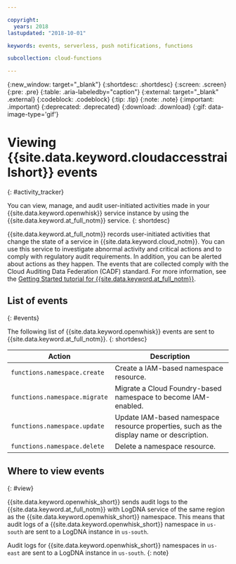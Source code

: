 ```yaml
---

copyright:
  years: 2018
lastupdated: "2018-10-01"

keywords: events, serverless, push notifications, functions

subcollection: cloud-functions

---
```


{:new_window: target="_blank"}
{:shortdesc: .shortdesc}
{:screen: .screen}
{:pre: .pre}
{:table: .aria-labeledby="caption"}
{:external: target="_blank" .external}
{:codeblock: .codeblock}
{:tip: .tip}
{:note: .note}
{:important: .important}
{:deprecated: .deprecated}
{:download: .download}
{:gif: data-image-type='gif'}



# Viewing {{site.data.keyword.cloudaccesstrailshort}} events
{: #activity_tracker}

You can view, manage, and audit user-initiated activities made in your {{site.data.keyword.openwhisk}} service instance by using the {{site.data.keyword.at_full_notm}} service.
{: shortdesc}

{{site.data.keyword.at_full_notm}} records user-initiated activities that change the state of a service in {{site.data.keyword.cloud_notm}}. You can use this service to investigate abnormal activity and critical actions and to comply with regulatory audit requirements. In addition, you can be alerted about actions as they happen. The events that are collected comply with the Cloud Auditing Data Federation (CADF) standard. For more information, see the [Getting Started tutorial for {{site.data.keyword.at_full_notm}}](/docs/services/Activity-Tracker-with-LogDNA?topic=logdnaat-getting-started).


## List of events
{: #events}

The following list of {{site.data.keyword.openwhisk}} events are sent to {{site.data.keyword.at_full_notm}}.
{: shortdesc}

<table>
  <thead>
    <tr>
      <th>Action</th>
      <th>Description</th>
    </tr>
  </thead>
  <tbody>
    <tr>
      <td><code>functions.namespace.create</code></td>
      <td>Create a IAM-based namespace resource.</td>
    </tr>
    <tr>
      <td><code>functions.namespace.migrate</code></td>
      <td>Migrate a Cloud Foundry-based namespace to become IAM-enabled.</td>
    </tr>
    <tr>
      <td><code>functions.namespace.update</code></td>
      <td>Update IAM-based namespace resource properties, such as the display name or description.</td>
    </tr>
    <tr>
      <td><code>functions.namespace.delete</code></td>
      <td>Delete a namespace resource.</td>
    </tr>
  </tbody>
</table>


## Where to view events
{: #view}

{{site.data.keyword.openwhisk_short}} sends audit logs to the {{site.data.keyword.at_full_notm}} with LogDNA service of the same region as the {{site.data.keyword.openwhisk_short}} namespace. This means that audit logs of a {{site.data.keyword.openwhisk_short}} namespace in `us-south` are sent to a LogDNA instance in `us-south`.

Audit logs for {{site.data.keyword.openwhisk_short}} namespaces in `us-east` are sent to a LogDNA instance in `us-south`.
{: note} 


